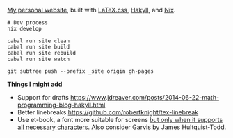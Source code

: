 [My personal website](https://www.slamecka.cz/),
built with [LaTeX.css](https://latex.now.sh/), [Hakyll](https://jaspervdj.be/hakyll/), and [Nix](https://nixos.org/).

    # Dev process
    nix develop

    cabal run site clean
    cabal run site build
    cabal run site rebuild
    cabal run site watch

    git subtree push --prefix _site origin gh-pages

**Things I might add**

* Support for drafts https://www.jdreaver.com/posts/2014-06-22-math-programming-blog-hakyll.html
* Better linebreaks https://github.com/robertknight/tex-linebreak
* Use et-book, a font more suitable for screens [but only when it supports all necessary characters](https://github.com/edwardtufte/et-book/issues). Also consider Garvis by James Hultquist-Todd.
